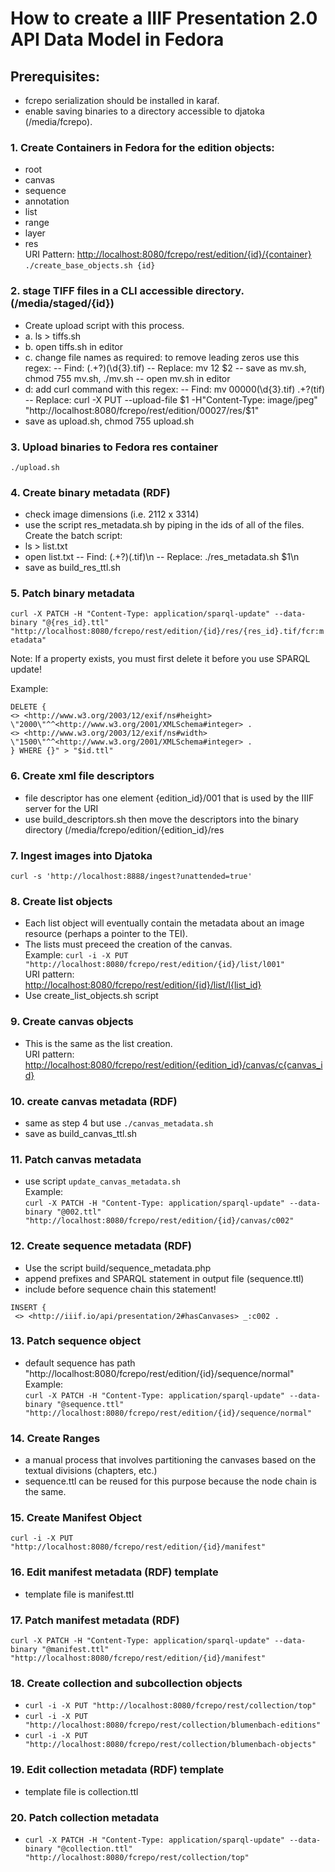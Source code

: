 # How to create a IIIF Presentation 2.0 API Data Model in Fedora

## Prerequisites:
- fcrepo serialization should be installed in karaf.  
- enable saving binaries to a directory accessible to djatoka (/media/fcrepo).

### 1. Create Containers in Fedora for the edition objects:  
 - root
- canvas
- sequence
- annotation
- list
- range
- layer
- res  
URI Pattern: <http://localhost:8080/fcrepo/rest/edition/{id}/{container}>  
`./create_base_objects.sh {id}`
 
### 2. stage TIFF files in a CLI accessible directory. (/media/staged/{id})
- Create upload script with this process.
- a. ls > tiffs.sh
- b. open tiffs.sh in editor
- c. change file names as required: to remove leading zeros use this regex:
-- Find: (.+?)(\d{3}.tif)
-- Replace: mv $1$2 $2
-- save as mv.sh, chmod 755 mv.sh, ./mv.sh
-- open mv.sh in editor
- d: add curl command with this regex:
-- Find: mv 00000(\d{3}.tif) .+?(tif)
-- Replace: curl -X PUT --upload-file $1 -H"Content-Type: image/jpeg" "http://localhost:8080/fcrepo/rest/edition/00027/res/$1"
- save as upload.sh, chmod 755 upload.sh

### 3. Upload binaries to Fedora res container
`./upload.sh` 

### 4. Create binary metadata (RDF)
- check image dimensions (i.e. 2112 x 3314)
- use the script res_metadata.sh by piping in the ids of all of the files.  
Create the batch script:
- ls > list.txt
- open list.txt 
-- Find: (.+?)(.tif)\n
-- Replace: ./res_metadata.sh $1\n
- save as build_res_ttl.sh

### 5. Patch binary metadata
`curl -X PATCH -H "Content-Type: application/sparql-update" --data-binary "@{res_id}.ttl" "http://localhost:8080/fcrepo/rest/edition/{id}/res/{res_id}.tif/fcr:metadata"`

Note: If a property exists, you must first delete it before you use SPARQL update!

Example:  
```sparql
DELETE { 
<> <http://www.w3.org/2003/12/exif/ns#height> \"2000\"^^<http://www.w3.org/2001/XMLSchema#integer> .
<> <http://www.w3.org/2003/12/exif/ns#width> \"1500\"^^<http://www.w3.org/2001/XMLSchema#integer> .
} WHERE {}" > "$id.ttl"
```

### 6. Create xml file descriptors
- file descriptor has one element <id>{edition_id}/001</id> that is used by the IIIF server for the URI
- use build_descriptors.sh then move the descriptors into the binary directory (/media/fcrepo/edition/{edition_id}/res

### 7. Ingest images into Djatoka
`curl -s 'http://localhost:8888/ingest?unattended=true'`

### 8. Create list objects
- Each list object will eventually contain the metadata about an image resource (perhaps a pointer to the TEI).
- The lists must preceed the creation of the canvas.  
Example:
`curl -i -X PUT "http://localhost:8080/fcrepo/rest/edition/{id}/list/l001"`  
URI pattern:  
<http://localhost:8080/fcrepo/rest/edition/{id}/list/l{list_id}>
- Use create_list_objects.sh script

### 9. Create canvas objects
- This is the same as the list creation.  
URI pattern:   
<http://localhost:8080/fcrepo/rest/edition/{edition_id}/canvas/c{canvas_id}>

### 10. create canvas metadata (RDF)
- same as step 4 but use `./canvas_metadata.sh`
- save as build_canvas_ttl.sh

### 11. Patch canvas metadata
- use script `update_canvas_metadata.sh`  
Example:  
`curl -X PATCH -H "Content-Type: application/sparql-update" --data-binary "@002.ttl" "http://localhost:8080/fcrepo/rest/edition/{id}/canvas/c002"`

### 12. Create sequence metadata (RDF)
- Use the script build/sequence_metadata.php
- append prefixes and SPARQL statement in output file (sequence.ttl)
- include before sequence chain this statement!  
```sparql
INSERT { 
 <> <http://iiif.io/api/presentation/2#hasCanvases> _:c002 .
```

### 13. Patch sequence object
- default sequence has path "http://localhost:8080/fcrepo/rest/edition/{id}/sequence/normal"  
Example:    
`curl -X PATCH -H "Content-Type: application/sparql-update" --data-binary "@sequence.ttl" "http://localhost:8080/fcrepo/rest/edition/{id}/sequence/normal"`

### 14. Create Ranges
- a manual process that involves partitioning the canvases based on the textual divisions (chapters, etc.)
- sequence.ttl can be reused for this purpose because the node chain is the same.

### 15. Create Manifest Object
`curl -i -X PUT "http://localhost:8080/fcrepo/rest/edition/{id}/manifest"`

### 16. Edit manifest metadata (RDF) template
- template file is manifest.ttl

### 17. Patch manifest metadata (RDF)
`curl -X PATCH -H "Content-Type: application/sparql-update" --data-binary "@manifest.ttl" "http://localhost:8080/fcrepo/rest/edition/{id}/manifest"`

### 18. Create collection and subcollection objects
- `curl -i -X PUT "http://localhost:8080/fcrepo/rest/collection/top"`
- `curl -i -X PUT "http://localhost:8080/fcrepo/rest/collection/blumenbach-editions"`
- `curl -i -X PUT "http://localhost:8080/fcrepo/rest/collection/blumenbach-objects"`

### 19. Edit collection metadata (RDF) template
- template file is collection.ttl

### 20. Patch collection metadata
- `curl -X PATCH -H "Content-Type: application/sparql-update" --data-binary "@collection.ttl" "http://localhost:8080/fcrepo/rest/collection/top"`